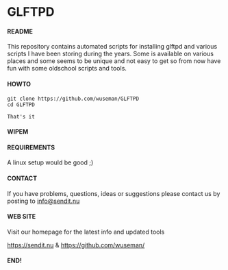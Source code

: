 # GLFTPD

#### README
                                                                         
This repository contains automated scripts for installing glftpd and various scripts I have been storing during the years. Some is available on various places and some seems to be unique and not easy to get so from now have fun with some oldschool scripts and tools.

#### HOWTO
    
    git clone https://github.com/wuseman/GLFTPD
    cd GLFTPD
  
    That's it 

#### WIPEM

#### REQUIREMENTS

A linux setup would be good ;)

#### CONTACT 

If you have problems, questions, ideas or suggestions please contact
us by posting to info@sendit.nu

#### WEB SITE

Visit our homepage for the latest info and updated tools

https://sendit.nu & https://github.com/wuseman/

#### END!

